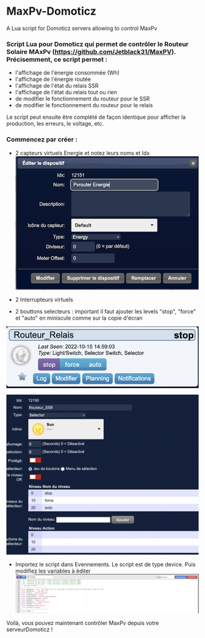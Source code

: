 # MaxPv-Domoticz
A Lua script for Domoticz servers allowing to control MaxPv

### Script Lua pour Domoticz qui permet de contrôler le Routeur Solaire MAxPv (https://github.com/Jetblack31/MaxPV). Précisemment, ce script permet :
* l'affichage de l'énergie consommée (Wh)
* l'affichage de l'énergie routée
* l'affichage de l'état du relais SSR
* l'affichage de l'état du relais tout ou rien
* de modifier le fonctionnement du routeur pour le SSR
* de modifier le fonctionnement du routeur pour le relais

Le script peut ensuite être complété de façon identique pour afficher la production, les erreurs, le voltage, etc.

### Commencez par créer :
* 2 capteurs virtuels Energie et notez leurs noms et Idx
![Capteur virtuel Energie](https://raw.githubusercontent.com/sebsalva/MaxPv-Domoticz/main/fig/energie.png)

* 2 Interrupteurs virtuels
* 2 bouttons selecteurs : important il faut ajouter les levels "stop", "force" et "auto" en miniscule comme sur la copie d'écran

![Capteur virtuel Energie](https://raw.githubusercontent.com/sebsalva/MaxPv-Domoticz/main/fig/selecteur.png)

![Capteur virtuel Energie](https://raw.githubusercontent.com/sebsalva/MaxPv-Domoticz/main/fig/selecteur2.png)

* Importez le script dans Evennements. Le script est de type device. Puis modifiez les variables à éditer
![Capteur virtuel Energie](https://raw.githubusercontent.com/sebsalva/MaxPv-Domoticz/main/fig/code.png)


Voilà, vous pouvez maintenant contrôler MaxPv depuis votre serveurDomoticz !
